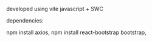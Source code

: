 developed using vite javascript + SWC 

dependencies:

npm install axios,
npm install react-bootstrap bootstrap,